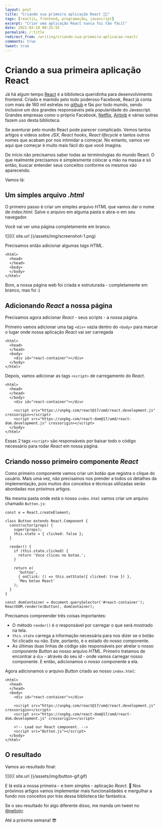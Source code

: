 ```yaml
---
layout: post
title: "Criando sua primeira aplicação React 👨‍💻"
tags: [reactjs, frontend, programação, javascript]
excerpt: "Criar uma aplicação React nunca foi tão fácil"
date: 2021-03-18 00:25:55
permalink: /:title
redirect_from: /writing/criando-sua-primeira-aplicacao-react/
comments: true
tweet: true
---
```


# Criando a sua primeira aplicação React

Já há algum tempo [React](https://reactjs.org/) é a biblioteca queridinha para desenvolvimento frontend. Criado e mantido pelo todo poderoso Facebook, React já conta com mais de 160 mil estrelas no [github](https://github.com/facebook/react) e fãs por todo mundo, sendo inclusive um dos grandes responsáveis pela popularidade do Javascript. Grandes empresas como o próprio Facebook, [Netflix](https://netflix.com), [Airbnb](https://airbnb.com) e várias outras fazem uso desta biblioteca.

Se aventurar pelo mundo React pode parecer complicado. Vemos tantos artigos e vídeos sobre _JSX_, _React hooks_, _React lifecycle_ e tantos outros nomes que acabam por nos intimidar a começar. No entanto, vamos ver aqui que começar é muito mais fácil do que você imagina.

De início não precisamos saber todas as terminologias do mundo React. O que realmente precisamos é simplesmente colocar a mão na massa e só então, buscar entender seus conceitos conforme os mesmos vão aparecendo.

Vamos lá:

## Um simples arquivo _.html_

O primeiro passo é criar um simples arquivo _HTML_ que vamos dar o nome de _index.html_. Salve o arquivo em alguma pasta e abra-o em seu navegador.

Você vai ver uma página completamente em branco.

![]({{ site.url }}/assets/img/screenshot-1.png)

Precisamos então adicionar algumas _tags HTML_.

    <html>
      <head>
      </head>
      <body>
      </body>
    </html>

Bom, a nossa página web foi criada e estruturada - completamente em branco, mas foi :)

## Adicionando _React_ a nossa página

Precisamos agora adicionar _React_ - seus scripts - a nossa página.

Primeiro vamos adicionar uma tag `<div>` vazia dentro do `<body>` para marcar o lugar onde nossa aplicação _React_ vai ser carregada

    <html>
      <head>
      </head>
      <body>
        <div id="react-container"></div>
      </body>
    </html>

Depois, vamos adicionar as tags `<script>` de carregamento do _React_.

    <html>
      <head>
      </head>
      </body>
        <div id="react-container"></div>

        <script src="https://unpkg.com/react@17/umd/react.development.js" crossorigin></script>
        <script src="https://unpkg.com/react-dom@17/umd/react-dom.development.js" crossorigin></script>
      </body>
    </html>

Essas 2 tags `<script>` são responsáveis por baixar todo o código necessário para rodar _React_ em nossa página.

## Criando nosso primeiro componente _React_

Como primeiro componente vamos criar um botão que registra o clique do usuário. Mais uma vez, não precisamos nos prender a todos os detalhes da implementação, pois muitos dos conceitos e técnicas utilizadas serão abordadas nos próximos artigos.

Na mesma pasta onde está o nosso `index.html` vamos criar um arquivo chamado `Button.js`:

    const e = React.createElement;

    class Button extends React.Component {
      constructor(props) {
        super(props);
        this.state = { clicked: false };
      }

      render() {
        if (this.state.clicked) {
          return 'Voce clicou no botao.';
        }

        return e(
          'button',
          { onClick: () => this.setState({ clicked: true }) },
          'Meu botao React'
        );
      }
    }

    const domContainer = document.querySelector('#react-container');
    ReactDOM.render(e(Button), domContainer);

Precisamos compreender três coisas importantes:

- O método `render()` é o responsável por carregar o que será mostrado na tela.
- `this.state` carrega a informação necessária para nos dizer se o botão foi clicado ou não. Este, portanto, é o estado do nosso componente.
- As últimas duas linhas de código são responsáveis por atrelar o nosso componente _Button_ ao nosso arquivo _HTML_. Primeiro tratamos de encontrar a `div` - através do seu _id_ - onde vamos carregar nosso componente. E então, adicionamos o nosso componente a ela.

Agora adicionamos o arquivo _Button_ criado ao nosso `index.html`:

    <html>
      <head>
      </head>
      <body>
        <div id="react-container"></div>

        <script src="https://unpkg.com/react@17/umd/react.development.js" crossorigin></script>
        <script src="https://unpkg.com/react-dom@17/umd/react-dom.development.js" crossorigin></script>

        <!-- Load our React component. -->
        <script src="Button.js"></script>
      </body>
    </html>

## O resultado

Vamos ao resultado final:

![]({{ site.url }}/assets/img/button-gif.gif)

E lá está a nossa primeira - e bem simples - aplicação _React_. 🎉
Nos próximos artigos vamos implementar mais funcionalidades e mergulhar a fundo nos conceitos por trás dessa biblioteca tão fantástica.

Se o seu resultado foi algo diferente disso, me manda um tweet no [@neliojrr](https://twitter.com/neliojrr).

Até a próxima semana! 😎
